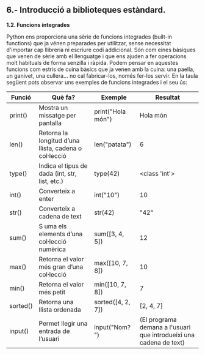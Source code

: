 ## 6.- Introducció a biblioteques estàndard.


**1.2. Funcions integrades**

Python ens proporciona una sèrie de funcions integrades (built-in functions) que ja vénen preparades per utilitzar, sense necessitat
d'importar cap llibreria ni escriure codi addicional. Són com eines bàsiques que venen de sèrie amb el llenguatge i que ens ajuden a
fer operacions molt habituals de forma senzilla i ràpida.
Podem pensar en aquestes funcions com estris de cuina bàsics que ja venen amb la cuina: una paella, un ganivet, una cullera... no
cal fabricar-los, només fer-los servir.
En la taula següent pots observar uns exemples de funcions integrades i el seu ús:

|Funció | Què fa? |  Exemple | Resultat|
|---|---|---|---|
|print() |Mostra un missatge per pantalla|print("Hola món") | Hola món|
| len() | Retorna la longitud d’una llista, cadena o col·lecció | len("patata") | 6
| type() | Indica el tipus de dada (int, str, list, etc.) | type(42) | <class 'int'>
| int() | Converteix a enter | int("10") | 10 |
|str() | Converteix a cadena de text | str(42) | "42" |
|sum() |S uma els elements d’una col·lecció numèrica | sum([3, 4, 5]) | 12 |
| max() | Retorna el valor més gran d’una col·lecció | max([10, 7, 8]) | 10 |
|min() | Retorna el valor més petit | min([10, 7, 8]) | 7 |
| sorted() | Retorna una llista ordenada | sorted([4, 2, 7]) | [2, 4, 7] |
|input() | Permet llegir una entrada de l’usuari | input("Nom? ") | (El programa demana a l'usuari que introdueixi una cadena de text) |












